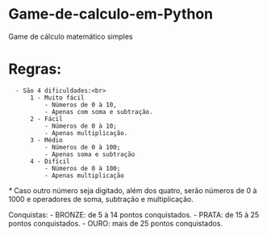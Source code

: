 # Game-de-calculo-em-Python
 Game de cálculo matemático simples
 
 # Regras:
      - São 4 dificuldades:<br>
          1 - Muito fácil
              - Números de 0 à 10, 
              - Apenas com soma e subtração.
          2 - Fácil
              - Números de 0 à 10;
              - Apenas multiplicação.
          3 - Médio
              - Números de 0 à 100;
              - Apenas soma e subtração
          4 - Difícil
              - Números de 0 à 100;
              - Apenas multiplicação
       
   _*_ Caso outro número seja digitado, além dos quatro, serão números de 0 à 1000 e
   operadores de soma, subtração e multiplicação.
   
   Conquistas:
       - BRONZE: de 5 à 14 pontos conquistados.
       - PRATA:  de 15 à 25 pontos conquistados.
       - OURO:   mais de 25 pontos conquistados.
     
 

